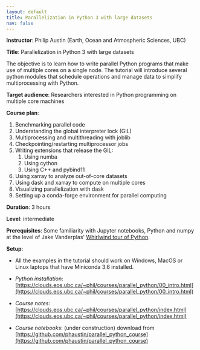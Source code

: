 ```yaml
---
layout: default
title: Parallelization in Python 3 with large datasets
nav: false
---
```


**Instructor**: Philip Austin (Earth, Ocean and Atmospheric Sciences, UBC)

**Title**: Parallelization in Python 3 with large datasets

The objective is to learn how to write parallel Python programs that make use of multiple cores on a
single node. The tutorial will introduce several python modules that schedule operations and manage data
to simplify multiprocessing with Python.

**Target audience**: Researchers interested in Python programming on multiple core machines

**Course plan**:

1. Benchmarking parallel code
1. Understanding the global interpreter lock (GIL)
1. Multiprocessing and multithreading with joblib
1. Checkpointing/restarting multiprocessor jobs
1. Writing extensions that release the GIL:
   1.  Using numba
   1.  Using cython
   1.  Using C++ and pybind11
1. Using xarray to analyze out-of-core datasets
1. Using dask and xarray to compute on multiple cores
1. Visualizing parallelization with dask
1. Setting up a conda-forge environment for parallel computing

**Duration**: 3 hours

**Level**: intermediate

**Prerequisites**: Some familiarity with Jupyter notebooks, Python and numpy at the level of Jake
Vanderplas' [Whirlwind tour of Python](https://github.com/jakevdp/WhirlwindTourOfPython).


**Setup**:

- All the examples in the tutorial should work on Windows, MacOS or Linux laptops that have Miniconda 3.6 installed.

- *Python installation*: [https://clouds.eos.ubc.ca/~phil/courses/parallel_python/00_intro.html](https://clouds.eos.ubc.ca/~phil/courses/parallel_python/00_intro.html)

- *Course notes*: [https://clouds.eos.ubc.ca/~phil/courses/parallel_python/index.html](https://clouds.eos.ubc.ca/~phil/courses/parallel_python/index.html)

- *Course notebooks*:  (under construction) download from [https://github.com/phaustin/parallel_python_course](https://github.com/phaustin/parallel_python_course)



